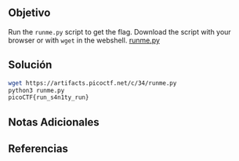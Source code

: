 ## Objetivo
Run the `runme.py` script to get the flag. Download the script with your browser or with `wget` in the webshell.
[runme.py](https://artifacts.picoctf.net/c/34/runme.py)

## Solución
```bash
wget https://artifacts.picoctf.net/c/34/runme.py
python3 runme.py
picoCTF{run_s4n1ty_run}
```

## Notas Adicionales


## Referencias
